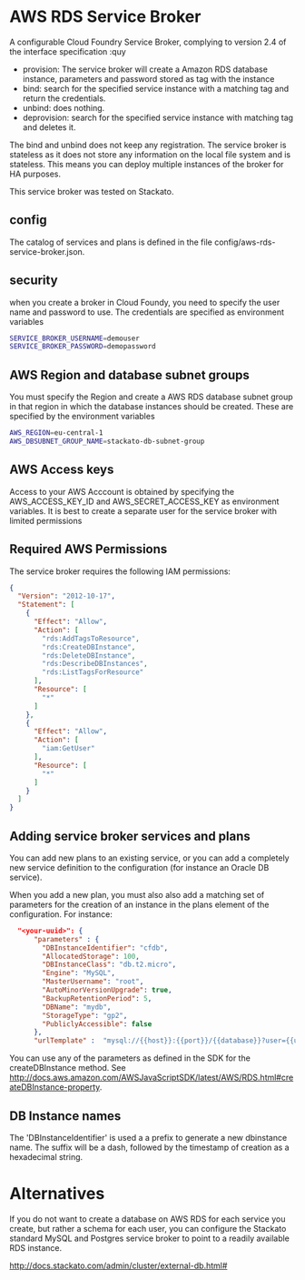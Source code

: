# AWS RDS Service Broker
A configurable Cloud Foundry Service Broker, complying to version 2.4 of the interface specification
:quy

* provision: The service broker will create a Amazon RDS database instance, parameters and password stored as tag with the instance
* bind: search for the specified service instance with a matching tag and return the credentials.
* unbind: does nothing.
* deprovision: search for the specified service instance with matching tag and deletes it.

The bind and unbind does not keep any registration. The service broker is stateless as it  does not store any
information on the local file system and is stateless. This means you can deploy multiple instances of the broker for HA purposes.

This service broker was tested on Stackato.

## config
The catalog of services and plans is defined in the file config/aws-rds-service-broker.json.

## security
when you create a broker in Cloud Foundy, you need to specify the user name and password to use. The credentials 
are specified as environment variables

```bash
SERVICE_BROKER_USERNAME=demouser
SERVICE_BROKER_PASSWORD=demopassword
```

## AWS Region and database subnet groups
You must specify the Region and create a AWS RDS database subnet group in that region in which  the database instances should be created.
These are specified by the environment variables

```bash
AWS_REGION=eu-central-1
AWS_DBSUBNET_GROUP_NAME=stackato-db-subnet-group
```

## AWS Access keys
Access to your AWS Acccount is obtained by specifying the AWS_ACCESS_KEY_ID and AWS_SECRET_ACCESS_KEY as
environment variables. It is best to create a separate user for the service broker with limited permissions


## Required AWS Permissions
The service broker requires the following IAM permissions:

```json
{
  "Version": "2012-10-17",
  "Statement": [
    {
      "Effect": "Allow",
      "Action": [
        "rds:AddTagsToResource",
        "rds:CreateDBInstance",
        "rds:DeleteDBInstance",
        "rds:DescribeDBInstances",
        "rds:ListTagsForResource"
      ],
      "Resource": [
        "*"
      ]
    },
    {
      "Effect": "Allow",
      "Action": [
        "iam:GetUser"
      ],
      "Resource": [
        "*"
      ]
    }
  ]
}
```

## Adding service broker services and plans
You can add new plans to an existing service, or you can add a completely new service definition to the configuration (for instance an Oracle DB service).

When you add a new plan, you must also also add a matching set of parameters for the creation of an instance
in the plans element of the configuration. For instance:
```json
  "<your-uuid>": {
      "parameters" : {
        "DBInstanceIdentifier": "cfdb",
        "AllocatedStorage": 100,
        "DBInstanceClass": "db.t2.micro",
        "Engine": "MySQL",
        "MasterUsername": "root",
        "AutoMinorVersionUpgrade": true,
        "BackupRetentionPeriod": 5,
        "DBName": "mydb",
        "StorageType": "gp2",
        "PubliclyAccessible": false
      },
      "urlTemplate" :  "mysql://{{host}}:{{port}}/{{database}}?user={{username}}&password={{password}}"
```
You can use any of the  parameters as defined in the SDK for the createDBInstance method.
See http://docs.aws.amazon.com/AWSJavaScriptSDK/latest/AWS/RDS.html#createDBInstance-property.

## DB Instance names
The 'DBInstanceIdentifier' is used a a prefix to generate a new dbinstance name. The suffix will be a dash, followed
by the timestamp of creation as a hexadecimal string.

# Alternatives

If you do not want to create a database on AWS RDS for each service you create, but rather a schema for each user, you can configure the Stackato standard MySQL and Postgres service broker to point to a readily available RDS instance.

http://docs.stackato.com/admin/cluster/external-db.html#
